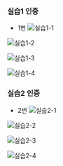 ### 실습1 인증
- 1번
![실습1-1]("https://github.com/user-attachments/assets/fe0e3238-0c5c-4275-ac8a-b85eec387d3d")

![실습1-2]("https://github.com/user-attachments/assets/b29cd948-e1ce-480e-9484-e93e60aac3db")

![실습1-3]("https://github.com/user-attachments/assets/09d25a71-d402-4e58-a941-bb4cb46de435")

![실습1-4]("https://github.com/user-attachments/assets/d0b327b4-8c9a-48e4-b1b3-af14e64c98e5")

### 실습2 인증
- 2번
![실습2-1]("https://github.com/user-attachments/assets/90f8140e-1578-4fe3-bb4e-117976017f0")

![실습2-2]("https://github.com/user-attachments/assets/e0691eaf-f1fe-44df-b41a-f0ded20cfba4")

![실습2-3]("https://github.com/user-attachments/assets/c219a966-c2ac-4e41-aa7a-cee7ad015814")

![실습2-4]("https://github.com/user-attachments/assets/cbac3b15-6724-4783-9a14-c6cba9c8c076")
